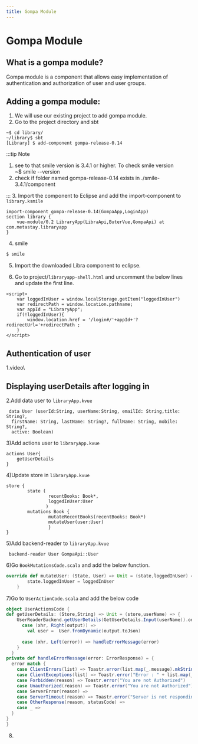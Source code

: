 ```yaml
---
title: Gompa Module
---
```


# Gompa Module


## What is a gompa module?


Gompa module is a component that allows easy implementation of authentication and authorization of user and user groups. 


## Adding a gompa module:


1. We will use our existing project to add gompa module.
2. Go to the project directory and sbt
```
~$ cd library/
~/library$ sbt
[Library] $ add-component gompa-release-0.14
```
:::tip Note
1. see to that smile version is 3.4.1 or higher.
To check smile version\
~$ smile --version
2. check if folder named gompa-release-0.14 exists in ./smile-3.4.1/component

:::
3.	Import the component to Eclipse and add the import-component to `library.ksmile`
```
import-component gompa-release-0.14(GompaApp,LoginApp)
section library {
	vue-module/0.2 LibraryApp(LibraApi,ButerVue,GompaApi) at com.metastay.libraryapp
}
```
4.	smile 

```bash
$ smile
```

5.	Import the downloaded Libra component to eclipse.

6. Go to project/`libraryapp-shell.html` and uncomment the below lines and update the first line. 
```
<script>
    var loggedInUser = window.localStorage.getItem("loggedInUser")
    var redirectPath = window.location.pathname;
    var appId = "LibraryApp";
    if(!loggedInUser){
        window.location.href = '/login#/'+appId+'?redirectUrl='+redirectPath ;
    }
</script>
```
## Authentication of user
1.video\
## Displaying userDetails after logging in
2.Add data user to `libraryApp.kvue`
```
 data User (userId:String, userName:String, emailId: String,title: String?,
  firstName: String, lastName: String?, fullName: String, mobile: String?, 
  active: Boolean)
 ```
3)Add actions user to `libraryApp.kvue`
```
actions User{
	getUserDetails
}
```
4)Update store in `libraryApp.kvue`
```
store {
        state (
                recentBooks: Book*,
                loggedInUser:User
               )
		mutations Book {
                mutateRecentBooks(recentBooks: Book*)
                mutateUser(user:User)
        		}
}
```
5)Add backend-reader to `libraryApp.kvue`
```
 backend-reader User GompaApi::User
```
6)Go `BookMutationsCode.scala` and add the below function.
```scala
override def mutateUser: (State, User) => Unit = (state,loggedInUser) => {
        state.loggedInUser = loggedInUser
    }
```
7)Go to `UserActionCode.scala` and add the below code
```scala
object UserActionsCode {
def getUserDetails: (Store,String) => Unit = (store,userName) => {
	UserReaderBackend.getUserDetails(GetUserDetails.Input(userName)).onSuccess {
      case (xhr, Right(output)) =>
        val user =  User.fromDynamic(output.toJson)
       
      case (xhr, Left(error)) => handleErrorMessage(error)
    }
  }
private def handleErrorMessage(error: ErrorResponse) = {
  error match {
    case ClientErrors(list) => Toastr.error(list.map(_.message).mkString("\n"))
    case ClientExceptions(list) => Toastr.error("Error : " + list.map(_.message).mkString("\n"))
    case Forbidden(reason) => Toastr.error("You are not Authorized")
    case Unauthorized(reason) => Toastr.error("You are not Authorized")
    case ServerError(reason) =>
    case ServerTimeout(reason) => Toastr.error("Server is not responding; Try again later")
    case OtherResponse(reason, statusCode) =>
    case _ =>
  }
}
}
```
8)